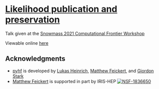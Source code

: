 # [Likelihood publication and preservation](https://indico.fnal.gov/event/43829/contributions/193820/)

Talk given at the [Snowmass 2021 Computational Frontier Workshop](https://indico.fnal.gov/event/43829/)

Viewable online [here](https://matthewfeickert.github.io/talk-Snowmass2021-Comp-Frontier-Workshop/index.html)

## Acknowledgments

- [pyhf](https://github.com/diana-hep/pyhf) is developed by [Lukas Heinrich](https://github.com/lukasheinrich), [Matthew Feickert](http://www.matthewfeickert.com/), and [Giordon Stark](https://github.com/kratsg)
- [Matthew Feickert](http://www.matthewfeickert.com/) is supported in part by IRIS-HEP
[![NSF-1836650](https://img.shields.io/badge/NSF-1836650-blue.svg)](https://nsf.gov/awardsearch/showAward?AWD_ID=1836650)
